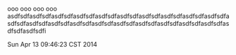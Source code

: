 ooo
ooo
ooo
ooo
asdfsdfasdfsdfasdfsdfasdfsdfasdfsdfasdfsdfasdfsdfasdfsdfasdfsdfasdfsdfasdfsdfasdfsdfasdfsdfasdfsdfasdfsdfasdfsdfasdfsdfasdfsdfasdfsdfasdfsdfasdfsdfasdfsdfi

Sun Apr 13 09:46:23 CST 2014
